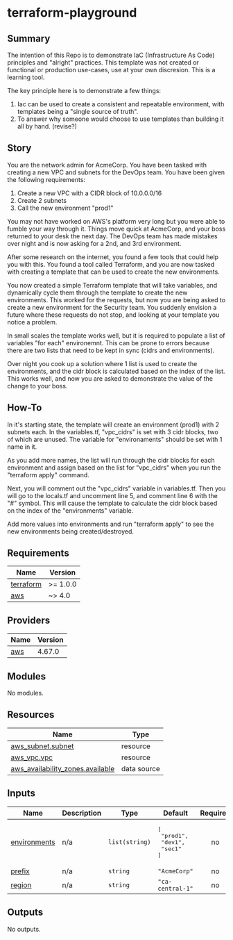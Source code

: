 # terraform-playground

## Summary

The intention of this Repo is to demonstrate IaC (Infrastructure As Code) principles and "alright" practices.
This template was not created or functional or production use-cases, use at your own discresion. This is a learning tool.

The key principle here is to demonstrate a few things:

1. Iac can be used to create a consistent and repeatable environment, with templates being a "single source of truth".
2. To answer why someone would choose to use templates than building it all by hand. (revise?)

## Story

You are the network admin for AcmeCorp. You have been tasked with creating a new VPC and subnets for the DevOps team.
You have been given the following requirements:

1. Create a new VPC with a CIDR block of 10.0.0.0/16
2. Create 2 subnets
3. Call the new environment "prod1"

You may not have worked on AWS's platform very long but you were able to fumble your way through it.
Things move quick at AcmeCorp, and your boss returned to your desk the next day. The DevOps team has made mistakes over night and is now asking for a 2nd, and 3rd environment.

After some research on the internet, you found a few tools that could help you with this.
You found a tool called Terraform, and you are now tasked with creating a template that can be used to create the new environments.

You now created a simple Terraform template that will take variables, and dynamically cycle them through the template to create the new environments. This worked for the requests, but now you are being asked to create a new environment for the Security team. You suddenly envision a future where these requests do not stop, and looking at your template you notice a problem.

In small scales the template works well, but it is required to populate a list of variables "for each" environemnt. This can be prone to errors because there are two lists that need to be kept in sync (cidrs and environments).

Over night you cook up a solution where 1 list is used to create the environments, and the cidr block is calculated based on the index of the list. This works well, and now you are asked to demonstrate the value of the change to your boss.

## How-To

In it's starting state, the template will create an environment (prod1) with 2 subnets each.
In the variables.tf, "vpc_cidrs" is set with 3 cidr blocks, two of which are unused. The variable for "environaments" should be set with 1 name in it.

As you add more names, the list will run through the cidr blocks for each environment and assign based on the list for "vpc_cidrs" when you run the "terraform apply" command.

Next, you will comment out the "vpc_cidrs" variable in variables.tf. Then you will go to the locals.tf and uncomment line 5, and comment line 6 with the "#" symbol.
This will cause the template to calculate the cidr block based on the index of the "environments" variable.

Add more values into environments and run "terraform apply" to see the new environments being created/destroyed.


<!-- BEGIN_TF_DOCS -->
## Requirements

| Name | Version |
|------|---------|
| <a name="requirement_terraform"></a> [terraform](#requirement\_terraform) | >= 1.0.0 |
| <a name="requirement_aws"></a> [aws](#requirement\_aws) | ~> 4.0 |

## Providers

| Name | Version |
|------|---------|
| <a name="provider_aws"></a> [aws](#provider\_aws) | 4.67.0 |

## Modules

No modules.

## Resources

| Name | Type |
|------|------|
| [aws_subnet.subnet](https://registry.terraform.io/providers/hashicorp/aws/latest/docs/resources/subnet) | resource |
| [aws_vpc.vpc](https://registry.terraform.io/providers/hashicorp/aws/latest/docs/resources/vpc) | resource |
| [aws_availability_zones.available](https://registry.terraform.io/providers/hashicorp/aws/latest/docs/data-sources/availability_zones) | data source |

## Inputs

| Name | Description | Type | Default | Required |
|------|-------------|------|---------|:--------:|
| <a name="input_environments"></a> [environments](#input\_environments) | n/a | `list(string)` | <pre>[<br>  "prod1",<br>  "dev1",<br>  "sec1"<br>]</pre> | no |
| <a name="input_prefix"></a> [prefix](#input\_prefix) | n/a | `string` | `"AcmeCorp"` | no |
| <a name="input_region"></a> [region](#input\_region) | n/a | `string` | `"ca-central-1"` | no |

## Outputs

No outputs.
<!-- END_TF_DOCS -->
